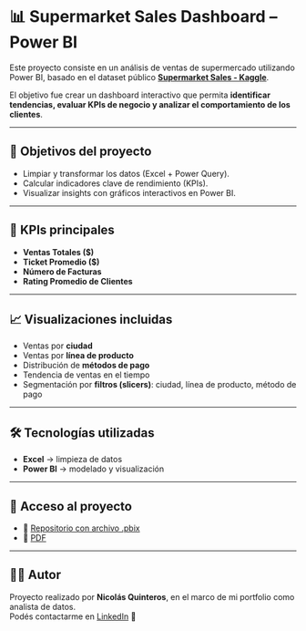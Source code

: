 # 📊 Supermarket Sales Dashboard – Power BI

Este proyecto consiste en un análisis de ventas de supermercado utilizando Power BI, basado en el dataset público **[Supermarket Sales - Kaggle](https://www.kaggle.com/datasets/aungpyaeap/supermarket-sales)**.  

El objetivo fue crear un dashboard interactivo que permita **identificar tendencias, evaluar KPIs de negocio y analizar el comportamiento de los clientes**.

---

## 🚀 Objetivos del proyecto
- Limpiar y transformar los datos (Excel + Power Query).  
- Calcular indicadores clave de rendimiento (KPIs).  
- Visualizar insights con gráficos interactivos en Power BI.  

---

## 📌 KPIs principales
- **Ventas Totales ($)**  
- **Ticket Promedio ($)**  
- **Número de Facturas**  
- **Rating Promedio de Clientes**  

---

## 📈 Visualizaciones incluidas
- Ventas por **ciudad**  
- Ventas por **línea de producto**  
- Distribución de **métodos de pago**  
- Tendencia de ventas en el tiempo  
- Segmentación por **filtros (slicers)**: ciudad, línea de producto, método de pago  

---

## 🛠️ Tecnologías utilizadas
- **Excel** → limpieza de datos  
- **Power BI** → modelado y visualización  

---

## 🔗 Acceso al proyecto
- 📂 [Repositorio con archivo .pbix](./Dashboard%20Supermarket%20sales.pbix)  
- 📄 [PDF](./Dashboard%20Supermarket%20sales.pdf)  


---

## 👨‍💻 Autor
Proyecto realizado por **Nicolás Quinteros**, en el marco de mi portfolio como analista de datos.  
Podés contactarme en [LinkedIn](https://www.linkedin.com/in/nicolásbrianquinteros) 🚀
